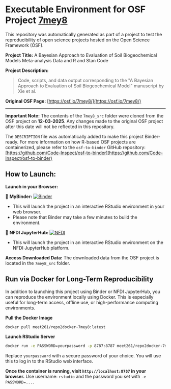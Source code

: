 # Executable Environment for OSF Project [7mey8](https://osf.io/7mey8/)

This repository was automatically generated as part of a project to test the reproducibility of open science projects hosted on the Open Science Framework (OSF).

**Project Title:** A Bayesian Approach to Evaluation of Soil Biogeochemical Models Meta-analysis Data and R and Stan Code

**Project Description:**
> Code, scripts, and data output corresponding to the "A Bayesian Approach to Evaluation of Soil Biogeochemical Model" manuscript by Xie et al.

**Original OSF Page:** [https://osf.io/7mey8/](https://osf.io/7mey8/)

---

**Important Note:** The contents of the `7mey8_src` folder were cloned from the OSF project on **12-03-2025**. Any changes made to the original OSF project after this date will not be reflected in this repository.

The `DESCRIPTION` file was automatically added to make this project Binder-ready. For more information on how R-based OSF projects are containerized, please refer to the `osf-to-binder` GitHub repository: [https://github.com/Code-Inspect/osf-to-binder](https://github.com/Code-Inspect/osf-to-binder)

## How to Launch:

**Launch in your Browser:**

🚀 **MyBinder:** [![Binder](https://mybinder.org/badge_logo.svg)](https://mybinder.org/v2/gh/code-inspect-binder/osf_7mey8/HEAD?urlpath=rstudio)

   * This will launch the project in an interactive RStudio environment in your web browser.
   * Please note that Binder may take a few minutes to build the environment.

🚀 **NFDI JupyterHub:** [![NFDI](https://nfdi-jupyter.de/images/nfdi_badge.svg)](https://hub.nfdi-jupyter.de/r2d/gh/code-inspect-binder/osf_7mey8/HEAD?urlpath=rstudio)

   * This will launch the project in an interactive RStudio environment on the NFDI JupyterHub platform.

**Access Downloaded Data:**
The downloaded data from the OSF project is located in the `7mey8_src` folder.

## Run via Docker for Long-Term Reproducibility

In addition to launching this project using Binder or NFDI JupyterHub, you can reproduce the environment locally using Docker. This is especially useful for long-term access, offline use, or high-performance computing environments.

**Pull the Docker Image**

```bash
docker pull meet261/repo2docker-7mey8:latest
```

**Launch RStudio Server**

```bash
docker run -e PASSWORD=yourpassword -p 8787:8787 meet261/repo2docker-7mey8
```
Replace `yourpassword` with a secure password of your choice. You will use this to log in to the RStudio web interface.

**Once the container is running, visit `http://localhost:8787` in your browser.**
Use username: `rstudio` and the password you set with `-e PASSWORD=...`.
